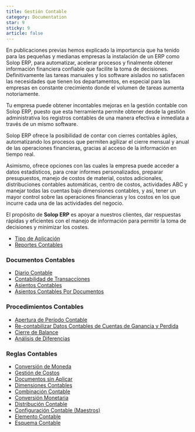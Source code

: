 ```yaml
---
title: Gestión Contable
category: Documentation
star: 9
sticky: 9
article: false
---
```


En publicaciones previas hemos explicado la importancia que ha tenido para las pequeñas y medianas empresas la instalación de un ERP como Solop ERP, para automatizar, acelerar procesos y finalmente obtener información financiera confiable que facilite la toma de decisiones. Definitivamente las tareas manuales y los software aislados no satisfacen las necesidades que tienen los departamentos, en especial para las empresas en constante crecimiento donde el volumen de tareas aumenta notoriamente.

Tu empresa puede obtener incontables mejoras en la gestión contable con Solop ERP, puesto que esta herramienta permite obtener desde la gestión administrativa los registros contables de una manera efectiva e inmediata a través de un mismo software.

Solop ERP ofrece la posibilidad de contar con cierres contables ágiles, automatizando los procesos que permiten agilizar el cierre mensual y anual de las operaciones financieras, gracias al acceso de la información en tiempo real.

Asimismo, ofrece opciones con las cuales la empresa puede acceder a datos estadísticos, para crear informes personalizados, preparar presupuestos, manejo de costos de material, costos adicionales, distribuciones contables automáticas, centro de costos, actividades ABC y manejar todas las cuentas bajo dimensiones contables, y así, tener un mayor control sobre las operaciones financieras y los costos en los que incurre cada una de las actividades del negocio.

El propósito de **Solop ERP** es apoyar a nuestros clientes, dar respuestas rápidas y eficientes con el manejo de información para permitir la toma de decisiones y minimizar los costes.

- [Tipo de Aplicación](type-application)
- [Reportes Contables](reports)

### Documentos Contables

- [Diario Contable](accounting-documents/diary)
- [Contabilidad de Transacciones](accounting-documents/accounting)
- [Asientos Contables](accounting-documents/accounting-entries)
- [Asientos Contables Por Documentos](accounting-documents/accounting-entries-bydocument)

### Procedimientos Contables

- [Apertura de Período Contable](accounting-procedures/opening)
- [Re-contabilizar Datos Contables de Cuentas de Ganancia y Perdida](accounting-procedures/revenue)
- [Cierre de Balance](balance-sheet-closing)
- [Análisis de Diferencias](difference-analysis)

### Reglas Contables

- [Conversión de Moneda](accounting-rules/currency-management)
- [Gestión de Costos](accounting-rules/costs)
- [Documentos sin Aplicar](accounting-rules/document)
- [Dimensiones Contables](accounting-rules/dimensions)
- [Combinación Contable](accounting-rules/combination)
- [Conversión Monetaria](accounting-rules/conversion)
- [Distribución Contable](accounting-rules/distribution)
- [Configuración Contable (Maestros)](accounting-rules/configuration)
- [Elemento Contable](accounting-rules/element)
- [Esquema Contable](accounting-scheme)
